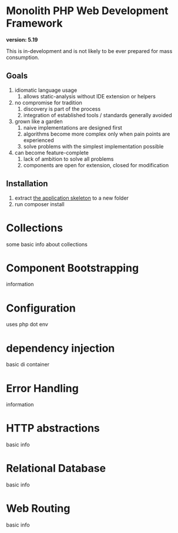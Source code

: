 # Monolith PHP Web Development Framework

**version: 5.19**

This is in-development and is not likely to be ever prepared for mass consumption.

## Goals

1. idiomatic language usage
    1. allows static-analysis without IDE extension or helpers
2. no compromise for tradition
    1. discovery is part of the process
    2. integration of established tools / standards generally avoided
3. grown like a garden
    1. naive implementations are designed first
    2. algorithms become more complex only when pain points are experienced
    3. solve problems with the simplest implementation possible
4. can become feature-complete
    1. lack of ambition to solve all problems
    2. components are open for extension, closed for modification   

## Installation

1. extract [the application skeleton](https://github.com/monolith-php/application-skeleton/archive/master.zip) to a new folder
2. run composer install

# Collections

some basic info about collections

# Component Bootstrapping

information

# Configuration

uses php dot env

# dependency injection

basic di container

# Error Handling

information

# HTTP abstractions

basic info

# Relational Database

basic info

# Web Routing

basic info

